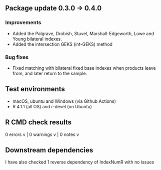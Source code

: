 
## Package update 0.3.0 -> 0.4.0

### Improvements
- Added the Palgrave, Drobish, Stuvel, Marshall-Edgeworth, Lowe and Young bilateral indexes.
- Added the intersection GEKS (int-GEKS) method

### Bug fixes
- Fixed matching with bilateral fixed base indexes when products leave from, and later return to the sample. 


## Test environments

* macOS, ubuntu and Windows (via Github Actions)
* R 4.1.1 (all OS) and r-devel (on Ubuntu) 

## R CMD check results
0 errors v | 0 warnings v | 0 notes v 

## Downstream dependencies

I have also checked 1 reverse dependency of IndexNumR with no issues
